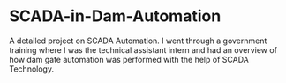 # SCADA-in-Dam-Automation
A detailed project on SCADA Automation. I went through a government training where I was the technical assistant intern and had an overview of how dam gate automation was performed with the help of SCADA Technology. 
